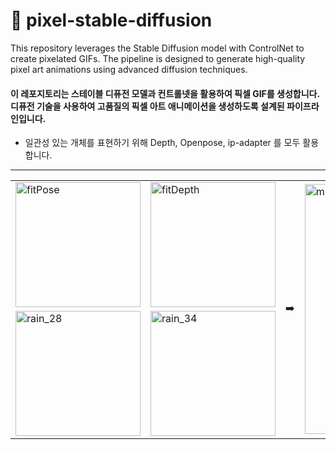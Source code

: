# 🧭 pixel-stable-diffusion
This repository leverages the Stable Diffusion model with ControlNet to create pixelated GIFs. The pipeline is designed to generate high-quality pixel art animations using advanced diffusion techniques.

#### 이 레포지토리는 스테이블 디퓨전 모델과 컨트롤넷을 활용하여 픽셀 GIF를 생성합니다. 디퓨전 기술을 사용하여 고품질의 픽셀 아트 애니메이션을 생성하도록 설계된 파이프라인입니다.
- 일관성 있는 개체를 표현하기 위해 Depth, Openpose, ip-adapter 를 모두 활용합니다.


---

<table>
  <tr>
    <td><img src="https://github.com/user-attachments/assets/12519c20-8206-4afb-bac3-db5b76ad20ed" alt="fitPose" width="200"/></td>
    <td><img src="https://github.com/user-attachments/assets/3f076e09-d589-437b-97fb-fce5159df6ad" alt="fitDepth" width="200"/></td>
    <td rowspan="2" style="text-align: center; vertical-align: middle;"> ➡️ </td>
    <td rowspan="2"><img src="https://github.com/user-attachments/assets/cf49ce1f-aa38-47e7-ac7a-0afb411ce493" alt="m3" width="400"/></td>
  </tr>
  <tr>
    <td><img src="https://github.com/user-attachments/assets/122a3d25-9837-4c76-a5c3-ec80d5333ab6" alt="rain_28" width="200"/></td>
    <td><img src="https://github.com/user-attachments/assets/88f1c90d-3ad9-4187-8c3b-01765de22739" alt="rain_34" width="200"/></td>
  </tr>
</table>


